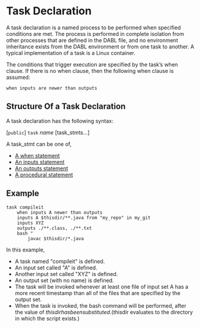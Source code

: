 # Task Declaration
A task declaration is a named process to be performed when specified conditions
are met. The process is performed in complete isolation from other processes
that are defined in the DABL file, and no environment inheritance exists from
the DABL environment or from one task to another. A typical implementation of
a task is a Linux container.

The conditions that trigger execution are specified by the task’s when clause.
If there is no when clause, then the following when clause is assumed:
```
when inputs are newer than outputs
```
## Structure Of a Task Declaration

A task declaration has the following syntax:

  [`public`] `task` *name* [task_stmts...]

A task_stmt can be one of,

* [A when statement](when_stmt.md)
* [An inputs statement](inputs_stmt.md)
* [An outputs statement](outputs_stmt.md)
* [A procedural statement](procedural_stmt.md)


## Example

```
task compileit
    when inputs A newer than outputs
    inputs A $thisdir/**.java from "my_repo" in my_git
    inputs XYZ
    outputs ./**.class, ./**.txt
    bash "
        javac $thisdir/*.java
```

In this example,

* A task named "compileit" is defined.
* An input set called "A" is defined.
* Another input set called "XYZ" is defined.
* An output set (with no name) is defined.
* The task will be invoked whenever at least one file of input set A has a more recent
timestamp than all of the files that are specified by the output set.
* When the task is invoked, the bash command will be performed, after the value
of $thisdir has been substituted. ($thisdir evaluates to the directory in which
the script exists.)

